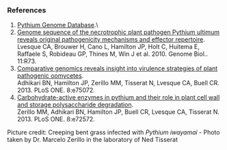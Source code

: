 ### References

1.  [Pythium Genome Database](http://pythium.plantbiology.msu.edu).\
2.  [Genome sequence of the necrotrophic plant pathogen Pythium ultimum
    reveals original pathogenicity mechanisms and effector
    repertoire](http://europepmc.org/abstract/MED/20626842).\
    Lvesque CA, Brouwer H, Cano L, Hamilton JP, Holt C, Huitema E,
    Raffaele S, Robideau GP, Thines M, Win J et al. 2010. Genome Biol..
    11:R73.
3.  [Comparative genomics reveals insight into virulence strategies of
    plant pathogenic
    oomycetes](http://europepmc.org/abstract/MED/24124466).\
    Adhikari BN, Hamilton JP, Zerillo MM, Tisserat N, Lvesque CA, Buell
    CR. 2013. PLoS ONE. 8:e75072.
4.  [Carbohydrate-active enzymes in pythium and their role in plant cell
    wall and storage polysaccharide
    degradation](http://europepmc.org/abstract/MED/24069150).\
    Zerillo MM, Adhikari BN, Hamilton JP, Buell CR, Lvesque CA,
    Tisserat N. 2013. PLoS ONE. 8:e72572.

Picture credit: Creeping bent grass infected with *Pythium iwayamai* -
Photo taken by Dr. Marcelo Zerillo in the laboratory of Ned Tisserat
